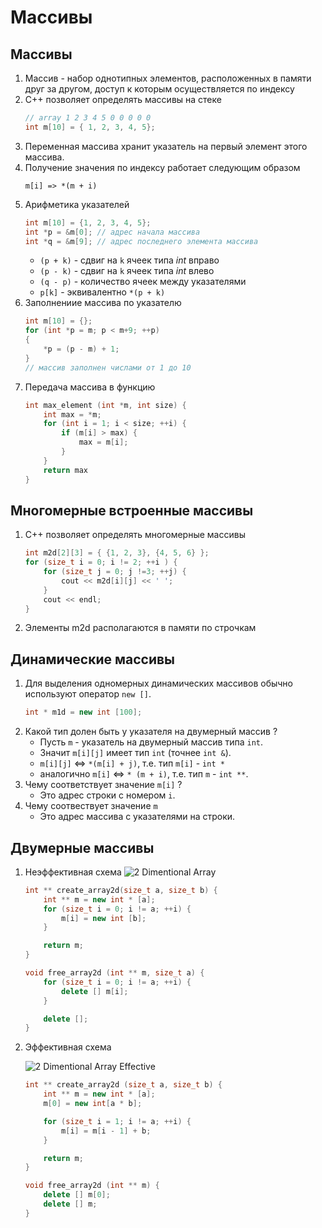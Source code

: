 # Массивы

## Массивы
1. Массив - набор однотипных элементов, расположенных в памяти друг за другом, доступ к которым осуществляется по индексу
1. С++ позволяет определять массивы на стеке
    ```cpp
    // array 1 2 3 4 5 0 0 0 0 0
    int m[10] = { 1, 2, 3, 4, 5};
    ```
1. Переменная массива хранит указатель на первый элемент этого массива.
1. Получение значения по индексу работает следующим образом
    ```
    m[i] => *(m + i)
    ```
1. Арифметика указателей
    ```cpp
    int m[10] = {1, 2, 3, 4, 5};
    int *p = &m[0]; // адрес начала массива
    int *q = &m[9]; // адрес последнего элемента массива
    ```
    * `(p + k)` - сдвиг на `k` ячеек типа _int_ вправо
    * `(p - k)` - сдвиг на `k` ячеек типа _int_ влево
    * `(q - p)` - количество ячеек между указателями
    * `p[k]` - эквивалентно `*(p + k)`
1. Заполнениие массива по указателю
    ```cpp
    int m[10] = {};
    for (int *p = m; p < m+9; ++p)
    {
        *p = (p - m) + 1;
    }
    // массив заполнен числами от 1 до 10
    ```
1. Передача массива в функцию
    ```cpp
    int max_element (int *m, int size) {
        int max = *m;
        for (int i = 1; i < size; ++i) {
            if (m[i] > max) {
                max = m[i];
            }
        }
        return max
    }
    ```

## Многомерные встроенные массивы
1. С++ позволяет определять многомерные массивы
    ```cpp
    int m2d[2][3] = { {1, 2, 3}, {4, 5, 6} };
    for (size_t i = 0; i != 2; ++i ) {
        for (size_t j = 0; j !=3; ++j) {
            cout << m2d[i][j] << ' ';
        }
        cout << endl;
    }
    ```
1. Элементы m2d располагаются в памяти по строчкам

## Динамические массивы
1. Для выделения одномерных динамических массивов обычно используют оператор `new []`.
    ```cpp
    int * m1d = new int [100];
    ```
1. Какой тип долен быть у указателя на двумерный массив ?
    * Пусть `m` - указатель на двумерный массив типа `int`.
    * Значит `m[i][j]` имеет тип `int` (точнее `int &`).
    * `m[i][j]` <=> `*(m[i] + j)`, т.е. тип `m[i]` - `int *`
    * аналогично `m[i]` <=> `* (m + i)`, т.е. тип `m` - `int **`.
1. Чему соответствует значение `m[i]` ?
    * Это адрес строки с номером `i`.
1. Чему соотвествует значение `m`
    * Это адрес массива с указателями на строки.

## Двумерные массивы
1. Неэффективная схема
    ![2 Dimentional Array](../images/2-dimentinal-array.png)

    ```cpp
    int ** create_array2d(size_t a, size_t b) {
        int ** m = new int * [a];
        for (size_t i = 0; i != a; ++i) {
            m[i] = new int [b];
        }

        return m;
    }

    void free_array2d (int ** m, size_t a) {
        for (size_t i = 0; i != a; ++i) {
            delete [] m[i];
        }

        delete [];
    }
    ```

1. Эффективная схема

    ![2 Dimentional Array Effective](../images/2-dimentinal-array-effective.png)

    ```cpp
    int ** create_array2d (size_t a, size_t b) {
        int ** m = new int * [a];
        m[0] = new int[a * b];

        for (size_t i = 1; i != a; ++i) {
            m[i] = m[i - 1] + b;
        }

        return m;
    }

    void free_array2d (int ** m) {
        delete [] m[0];
        delete [] m;
    }
    ```

